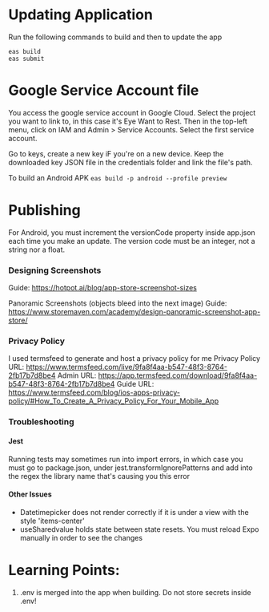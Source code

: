# Updating Application
Run the following commands to build and then to update the app
```
eas build
eas submit
```

# Google Service Account file
You access the google service account in Google Cloud. Select the project you want to link to, in this case it's Eye Want to Rest. Then in the top-left menu, click on IAM and Admin > Service Accounts. Select the first service account.

Go to keys, create a new key iF you're on a new device. Keep the downloaded key JSON file in the credentials folder and link the file's path.

To build an Android APK ```eas build -p android --profile preview```

# Publishing
For Android, you must increment the versionCode property inside app.json each time you make an update. The version code must be an integer, not a string nor a float.

### Designing Screenshots
Guide: https://hotpot.ai/blog/app-store-screenshot-sizes

Panoramic Screenshots (objects bleed into the next image) Guide: 
https://www.storemaven.com/academy/design-panoramic-screenshot-app-store/

### Privacy Policy
I used termsfeed to generate and host a privacy policy for me
Privacy Policy URL: https://www.termsfeed.com/live/9fa8f4aa-b547-48f3-8764-2fb17b7d8be4
Admin URL: https://app.termsfeed.com/download/9fa8f4aa-b547-48f3-8764-2fb17b7d8be4
Guide URL: https://www.termsfeed.com/blog/ios-apps-privacy-policy/#How_To_Create_A_Privacy_Policy_For_Your_Mobile_App


### Troubleshooting
#### Jest
Running tests may sometimes run into import errors, in which case you must go to package.json, under jest.transformIgnorePatterns and add into the regex the library name that's causing you this error

#### Other Issues
- Datetimepicker does not render correctly if it is under a view with the style 'items-center'
- useSharedvalue holds state between state resets. You must reload Expo manually in order to see the changes

# Learning Points:
1. .env is merged into the app when building. Do not store secrets inside .env!